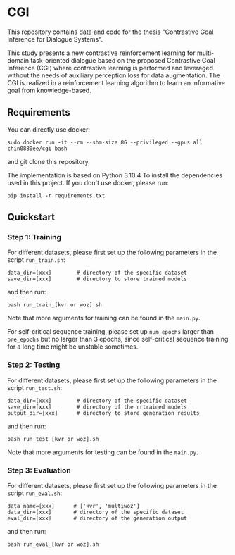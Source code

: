 # CGI
This repository contains data and code for the thesis "Contrastive Goal Inference for Dialogue Systems".

This study presents a new contrastive reinforcement learning for multi-domain task-oriented dialogue based on the proposed Contrastive Goal Inference (CGI) where contrastive learning is performed and leveraged without the needs of auxiliary perception loss for data augmentation. The CGI is realized in a reinforcement learning algorithm to learn an informative goal from knowledge-based.

## Requirements
You can directly use docker:
```
sudo docker run -it --rm --shm-size 8G --privileged --gpus all chin0880ee/cgi bash
```
and git clone this repository.

The implementation is based on Python 3.10.4 To install the dependencies used in this project. If you don't use docker, please run:
```
pip install -r requirements.txt
```

## Quickstart

### Step 1: Training
For different datasets, please first set up the following parameters in the script `run_train.sh`:
```
data_dir=[xxx]        # directory of the specific dataset
save_dir=[xxx]        # directory to store trained models
```
and then run:
```
bash run_train_[kvr or woz].sh
```
Note that more arguments for training can be found in the `main.py`. 

For self-critical sequence training, please set up `num_epochs` larger than `pre_epochs` but no larger than 3 epochs, since self-critical sequence training for a long time might be unstable sometimes.

### Step 2: Testing
For different datasets, please first set up the following parameters in the script `run_test.sh`:
```
data_dir=[xxx]        # directory of the specific dataset
save_dir=[xxx]        # directory of the rrtrained models
output_dir=[xxx]      # directory to store generation results
```
and then run:
```
bash run_test_[kvr or woz].sh
```
Note that more arguments for testing can be found in the `main.py`. 

### Step 3: Evaluation
For different datasets, please first set up the following parameters in the script `run_eval.sh`:
```
data_name=[xxx]      # ['kvr', 'multiwoz']
data_dir=[xxx]       # directory of the specific dataset
eval_dir=[xxx]       # directory of the generation output
```
and then run:
```
bash run_eval_[kvr or woz].sh
```
